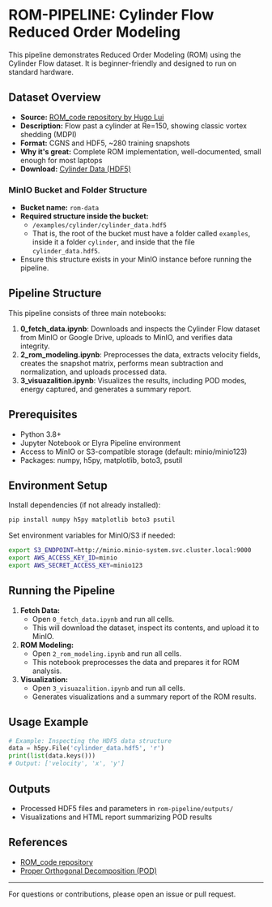 # ROM-PIPELINE: Cylinder Flow Reduced Order Modeling

This pipeline demonstrates Reduced Order Modeling (ROM) using the Cylinder Flow dataset. It is beginner-friendly and designed to run on standard hardware.

## Dataset Overview
- **Source:** [ROM_code repository by Hugo Lui](https://github.com/hugolui/ROM_code)
- **Description:** Flow past a cylinder at Re=150, showing classic vortex shedding (MDPI)
- **Format:** CGNS and HDF5, ~280 training snapshots
- **Why it's great:** Complete ROM implementation, well-documented, small enough for most laptops
- **Download:** [Cylinder Data (HDF5)](https://drive.google.com/open?id=1cqxzDNG6ic1HqC7vmjq_bBmGFB9qYihp)

### MinIO Bucket and Folder Structure
- **Bucket name:** `rom-data`
- **Required structure inside the bucket:**
  - `/examples/cylinder/cylinder_data.hdf5`
  - That is, the root of the bucket must have a folder called `examples`, inside it a folder `cylinder`, and inside that the file `cylinder_data.hdf5`.
- Ensure this structure exists in your MinIO instance before running the pipeline.

## Pipeline Structure
This pipeline consists of three main notebooks:
1. **0_fetch_data.ipynb**: Downloads and inspects the Cylinder Flow dataset from MinIO or Google Drive, uploads to MinIO, and verifies data integrity.
2. **2_rom_modeling.ipynb**: Preprocesses the data, extracts velocity fields, creates the snapshot matrix, performs mean subtraction and normalization, and uploads processed data.
3. **3_visuazalition.ipynb**: Visualizes the results, including POD modes, energy captured, and generates a summary report.

## Prerequisites
- Python 3.8+
- Jupyter Notebook or Elyra Pipeline environment
- Access to MinIO or S3-compatible storage (default: minio/minio123)
- Packages: numpy, h5py, matplotlib, boto3, psutil

## Environment Setup
Install dependencies (if not already installed):
```bash
pip install numpy h5py matplotlib boto3 psutil
```

Set environment variables for MinIO/S3 if needed:
```bash
export S3_ENDPOINT=http://minio.minio-system.svc.cluster.local:9000
export AWS_ACCESS_KEY_ID=minio
export AWS_SECRET_ACCESS_KEY=minio123
```

## Running the Pipeline
1. **Fetch Data:**
   - Open `0_fetch_data.ipynb` and run all cells.
   - This will download the dataset, inspect its contents, and upload it to MinIO.
2. **ROM Modeling:**
   - Open `2_rom_modeling.ipynb` and run all cells.
   - This notebook preprocesses the data and prepares it for ROM analysis.
3. **Visualization:**
   - Open `3_visuazalition.ipynb` and run all cells.
   - Generates visualizations and a summary report of the ROM results.

## Usage Example
```python
# Example: Inspecting the HDF5 data structure
data = h5py.File('cylinder_data.hdf5', 'r')
print(list(data.keys()))
# Output: ['velocity', 'x', 'y']
```

## Outputs
- Processed HDF5 files and parameters in `rom-pipeline/outputs/`
- Visualizations and HTML report summarizing POD results

## References
- [ROM_code repository](https://github.com/hugolui/ROM_code)
- [Proper Orthogonal Decomposition (POD)](https://en.wikipedia.org/wiki/Proper_orthogonal_decomposition)

---
For questions or contributions, please open an issue or pull request.
